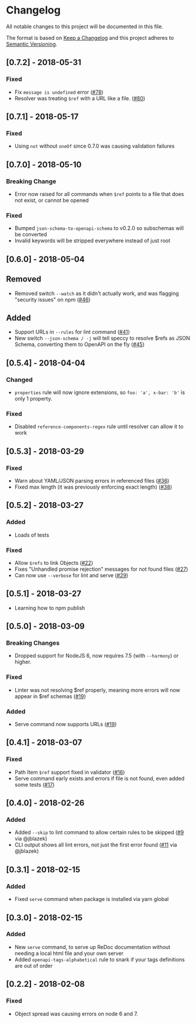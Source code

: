 # Changelog
All notable changes to this project will be documented in this file.

The format is based on [Keep a Changelog](http://keepachangelog.com/en/1.0.0/)
and this project adheres to [Semantic Versioning](http://semver.org/spec/v2.0.0.html).

## [0.7.2] - 2018-05-31
### Fixed
- Fix `message is undefined` error ([#78])
- Resolver was treating `$ref` with a URL like a file. ([#80])

[#78]: https://github.com/wework/speccy/pull/78
[#80]: https://github.com/wework/speccy/pull/80

## [0.7.1] - 2018-05-17
### Fixed
- Using `not` without `oneOf` since 0.7.0 was causing validation failures

## [0.7.0] - 2018-05-10
### Breaking Change
- Error now raised for all commands when `$ref` points to a file that does not exist, or cannot be opened
### Fixed
- Bumped `json-schema-to-openapi-schema` to v0.2.0 so subschemas will be converted
- Invalid keywords will be stripped everywhere instead of just root

## [0.6.0] - 2018-05-04
## Removed
- Removed switch `--watch` as it didn't actually work, and was flagging "security issues" on npm ([#46])
## Added
- Support URLs in `--rules` for lint command ([#41])
- New switch `--json-schema / -j` will tell speccy to resolve $refs as JSON Schema, converting them to OpenAPI on the fly ([#45])

[#41]: https://github.com/wework/speccy/pull/41
[#45]: https://github.com/wework/speccy/pull/45
[#46]: https://github.com/wework/speccy/pull/46


## [0.5.4] - 2018-04-04
### Changed
- `properties` rule will now ignore extensions, so `foo: 'a', x-bar: 'b'` is only 1 property.
### Fixed
- Disabled `reference-components-regex` rule until resolver can allow it to work

## [0.5.3] - 2018-03-29
### Fixed
- Warn about YAML/JSON parsing errors in referenced files ([#36])
- Fixed max length (it was previously enforcing exact length) ([#38])

[#36]: https://github.com/wework/speccy/pull/36
[#38]: https://github.com/wework/speccy/pull/38

## [0.5.2] - 2018-03-27
### Added
- Loads of tests
### Fixed
- Allow `$refs` to link Objects ([#22])
- Fixes "Unhandled promise rejection" messages for not found files ([#27])
- Can now use `--verbose` for lint and serve ([#29])

[#22]: https://github.com/wework/speccy/pull/22
[#27]: https://github.com/wework/speccy/pull/27
[#29]: https://github.com/wework/speccy/pull/29

## [0.5.1] - 2018-03-27
- Learning how to npm publish

## [0.5.0] - 2018-03-09
### Breaking Changes
- Dropped support for NodeJS 6, now requires 7.5 (with `--harmony`) or higher.
### Fixed
- Linter was not resolving $ref properly, meaning more errors will now appear in $ref schemas ([#19])
### Added
- Serve command now supports URLs ([#19])

[#19]: https://github.com/wework/speccy/pull/19

## [0.4.1] - 2018-03-07
### Fixed
- Path Item `$ref` support fixed in validator ([#16])
- Serve command early exists and errors if file is not found, even added some tests ([#17])

[#16]: https://github.com/wework/speccy/pull/16
[#17]: https://github.com/wework/speccy/pull/17

## [0.4.0] - 2018-02-26
### Added
- Added `--skip` to lint command to allow certain rules to be skipped ([#9] via @jblazek)
- CLI output shows all lint errors, not just the first error found ([#11] via @jblazek)

[#9]: https://github.com/wework/speccy/pull/9
[#11]: https://github.com/wework/speccy/pull/11

## [0.3.1] - 2018-02-15
### Added
- Fixed `serve` command when package is installed via yarn global

## [0.3.0] - 2018-02-15
### Added
- New `serve` command, to serve up ReDoc documentation without needing a local html file and your own server
- Added `openapi-tags-alphabetical` rule to snark if your tags definitions are out of order

## [0.2.2] - 2018-02-08
### Fixed
- Object spread was causing errors on node 6 and 7.
